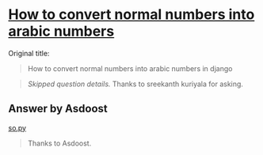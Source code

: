 # [How to convert normal numbers into arabic numbers](https://stackoverflow.com/questions/26626238/how-to-convert-normal-numbers-into-arabic-numbers-in-django)

Original title:
> How to convert normal numbers into arabic numbers in django

> _Skipped question details._
> Thanks to sreekanth kuriyala for asking.

## Answer by Asdoost

[so.py](so.py)

> Thanks to Asdoost.
